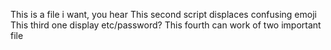 This is a file i want, you hear
This second script displaces confusing emoji
This third one display etc/password?
This fourth can work of two important file
